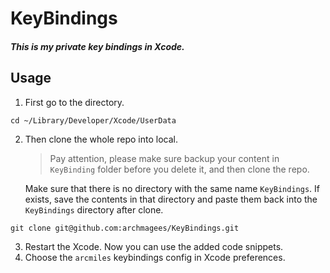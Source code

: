 # KeyBindings

##### This is my private key bindings in Xcode.

## Usage

1. First go to the directory. 

```shell
cd ~/Library/Developer/Xcode/UserData
```

2. Then clone the whole repo into local.

   > Pay attention, please make sure backup your content in `KeyBinding` folder before you delete it, and then clone the repo.

   Make sure that there is no directory with the same name `KeyBindings`. If exists, save the contents in that directory and paste them back into the `KeyBindings` directory after clone.

```shell
git clone git@github.com:archmagees/KeyBindings.git
```

3. Restart the Xcode. Now you can use the added code snippets.
3. Choose the `arcmiles` keybindings config in Xcode preferences.